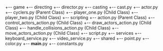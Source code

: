 +-- game
    +-- directing
      +-- director.py
    +-- casting
      +-- cast.py
      +-- actor.py
      +-- cyclers.py                    (Parent Class)
      +-- player_one.py                 (Child Class)
      +-- player_two.py                 (Child Class)
    +-- scripting
      +-- action.py                     (Parent Class)
      +-- control_actors_action.py      (Child Class)
      +-- draw_actors_action.py         (Child Class)
      +-- handle_collisions_action.py   (Child Class)
      +-- move_actors_action.py         (Child Class)
      +-- script.py
    +-- services
      +-- keyboard_service.py
      +-- video_service.py
    +-- shared
      +-- point.py
      +-- color.py
  +-- __main__.py
  +-- constants.py